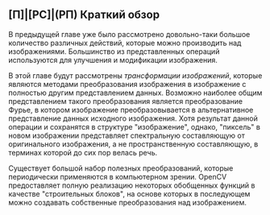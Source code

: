 ## [П]|[РС]|(РП) Краткий обзор

В предыдущей главе уже было рассмотрено довольно-таки большое количество различных действий, которые можно производить над изображениями. Большинство из представленных операций используются для улучшения и модификации изображения.

В этой главе будут рассмотрены *трансформации изображений*, которые являются методами преобразования изображения в изображение с полностью другим представлением данных. Возможно наиболее общим представлением такого преобразования является преобразование Фурье, в котором изображение преобразовывается в альтернативное представление данных исходного изображения. Хотя результат данной операции и сохранятся в структуре "изображение", однако, "пиксель" в новом изображении представляет спектральную составляющую от оригинального изображения, а не пространственную составляющую, в терминах которой до сих пор велась речь.

Существует большой набор полезных преобразований, которые периодически применяются в компьютерном зрении. OpenCV предоставляет полную реализацию некоторых обобщенных функций в качестве "строительных блоков", на основе которых в последующем можно создавать собственные преобразования над изображением.


